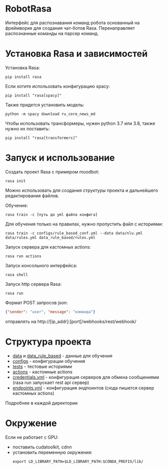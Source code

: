 # RobotRasa
Интерфейс для распознавания команд робота основанный на фреймворке для создания чат-ботов Rasa.
Перенаправляет распознанные команды на парсер команд.
# Установка Rasa и зависимостей
Установка Rasa:
```
pip install rasa
```
Если хотите использовать конфигурацию spacy:
```
pip install "rasa[spacy]"
```
Также придется установить модель:
```
python -m spacy download ru_core_news_md
```
Чтобы использовать трансформеры, нужен python 3.7 или 3.8, также нужно их поставить:
```
pip install "rasa[transformers]"
```
# Запуск и использование
Создать проект Rasa с примером moodbot: 
```
rasa init
```
Можно использовать для создания структуры проекта и дальнейшего редактирования файлов.

Обучение:
```
rasa train -c [путь до yml файла конфига]
```
Для обучения только на правилах, нужно пропустить файл с историями:
```
rasa train -c configs/rule_based_conf.yml --data data/nlu.yml data/rules.yml data_rule_based/rules.yml
```
Запуск сервера для кастомных actions:
```
rasa run actions
```
Запуск консольного интерфейса:
```
rasa shell
```
Запуск http сервера Rasa:
```
rasa run
```
Формат POST запросов json:
```json
{"sender": "user", "message": "команда"}
```
отправлять на http://[ip_addr]:[port]/webhooks/rest/webhook/
# Структура проекта
- [data](src/data) и [data_rule_based](src/data_rule_based) - данные для обучения
- [configs](src/configs) - конфигурации обучения
- [tests](src/tests) - тестовые историями
- [actions](src/actions) - кастомные actions
- [credentials.yml](src/credentials.yml) - конфигурация серверов для обмена сообщениями (rasa run запускает rest api сервер)
- [endpoints.yml](src/endpoints.yml) - конфигурация эндпоинтов (сюда пишется сервер кастомных actions)

Подробнее в каждой директории

# Окружение
Если не работает с GPU:
- поставить cudatoolkit, cdnn
- установить переменную окружения:
    ```
  export LD_LIBRARY_PATH=$LD_LIBRARY_PATH:$CONDA_PREFIX/lib/
    ```